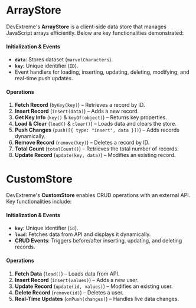 # ArrayStore

DevExtreme's **ArrayStore** is a client-side data store that manages JavaScript arrays efficiently. Below are key functionalities demonstrated:

#### **Initialization & Events**

- **`data`**: Stores dataset (`marvelCharacters`).
- **`key`**: Unique identifier (`ID`).
- Event handlers for loading, inserting, updating, deleting, modifying, and real-time push updates.

#### **Operations**

1. **Fetch Record** (`byKey(key)`) – Retrieves a record by ID.
2. **Insert Record** (`insert(data)`) – Adds a new record.
3. **Get Key Info** (`key()` & `keyOf(object)`) – Returns key properties.
4. **Load & Clear** (`load()` & `clear()`) – Loads data and clears the store.
5. **Push Changes** (`push([{ type: "insert", data }])`) – Adds records dynamically.
6. **Remove Record** (`remove(key)`) – Deletes a record by ID.
7. **Total Count** (`totalCount()`) – Retrieves the total number of records.
8. **Update Record** (`update(key, data)`) – Modifies an existing record.

# CustomStore

DevExtreme's **CustomStore** enables CRUD operations with an external API. Key functionalities include:

#### **Initialization & Events**

- **`key`**: Unique identifier (`id`).
- **`load`**: Fetches data from API and displays it dynamically.
- **CRUD Events**: Triggers before/after inserting, updating, and deleting records.

#### **Operations**

1. **Fetch Data** (`load()`) – Loads data from API.
2. **Insert Record** (`insert(values)`) – Adds a new user.
3. **Update Record** (`update(id, values)`) – Modifies an existing user.
4. **Delete Record** (`remove(id)`) – Deletes a user.
5. **Real-Time Updates** (`onPush(changes)`) – Handles live data changes.
